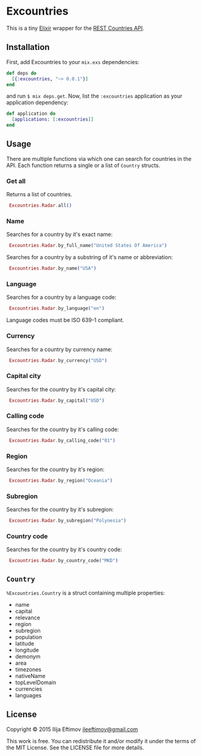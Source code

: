Excountries
===========

This is a tiny [Elixir](http://elixir-lang.org) wrapper for the [REST Countries API](http://restcountries.eu/).

## Installation

First, add Excountries to your `mix.exs` dependencies:

```elixir
def deps do
  [{:excountries, "~> 0.0.1"}]
end
```

and run `$ mix deps.get`. Now, list the `:excountries` application as your
application dependency:

```elixir
def application do
  [applications: [:excountries]]
end
```

## Usage

There are multiple functions via which one can search for countries in the API.
Each function returns a single or a list of ```Country``` structs.

### Get all

Returns a list of countries.
```elixir
 Excountries.Radar.all()
```

### Name

Searches for a country by it's exact name:
```elixir
 Excountries.Radar.by_full_name("United States Of America")
```

Searches for a country by a substring of it's name or abbreviation:
```elixir
 Excountries.Radar.by_name("USA")
```

### Language

Searches for a country by a language code:

```elixir
 Excountries.Radar.by_language("en")
```
Language codes must be ISO 639-1 compliant.

### Currency

Searches for a country by currency name:

```elixir
 Excountries.Radar.by_currency("USD")
```

### Capital city

Searches for the country by it's capital city:

```elixir
 Excountries.Radar.by_capital("USD")
```

### Calling code

Searches for the country by it's calling code:

```elixir
 Excountries.Radar.by_calling_code("01")
```

### Region 

Searches for the country by it's region:

```elixir
 Excountries.Radar.by_region("Oceania")
```

### Subregion 

Searches for the country by it's subregion:

```elixir
 Excountries.Radar.by_subregion("Polynesia")
```

### Country code

Searches for the country by it's country code:

```elixir
 Excountries.Radar.by_country_code("MKD")
```

## ```Country```

```%Excountries.Country``` is a struct containing multiple properties:

  - name
  - capital
  - relevance
  - region
  - subregion
  - population
  - latitude
  - longitude
  - demonym
  - area
  - timezones
  - nativeName
  - topLevelDomain
  - currencies
  - languages

## License

  Copyright © 2015 Ilija Eftimov <ileeftimov@gmail.com>

  This work is free. You can redistribute it and/or modify it under the
  terms of the MIT License. See the LICENSE file for more details.
